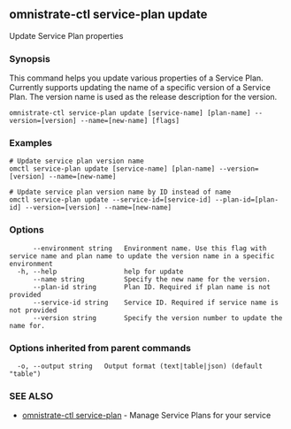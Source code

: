 ## omnistrate-ctl service-plan update

Update Service Plan properties

### Synopsis

This command helps you update various properties of a Service Plan.
Currently supports updating the name of a specific version of a Service Plan.
The version name is used as the release description for the version.

```
omnistrate-ctl service-plan update [service-name] [plan-name] --version=[version] --name=[new-name] [flags]
```

### Examples

```
# Update service plan version name
omctl service-plan update [service-name] [plan-name] --version=[version] --name=[new-name]

# Update service plan version name by ID instead of name
omctl service-plan update --service-id=[service-id] --plan-id=[plan-id] --version=[version] --name=[new-name]
```

### Options

```
      --environment string   Environment name. Use this flag with service name and plan name to update the version name in a specific environment
  -h, --help                 help for update
      --name string          Specify the new name for the version.
      --plan-id string       Plan ID. Required if plan name is not provided
      --service-id string    Service ID. Required if service name is not provided
      --version string       Specify the version number to update the name for.
```

### Options inherited from parent commands

```
  -o, --output string   Output format (text|table|json) (default "table")
```

### SEE ALSO

* [omnistrate-ctl service-plan](omnistrate-ctl_service-plan.md)	 - Manage Service Plans for your service

